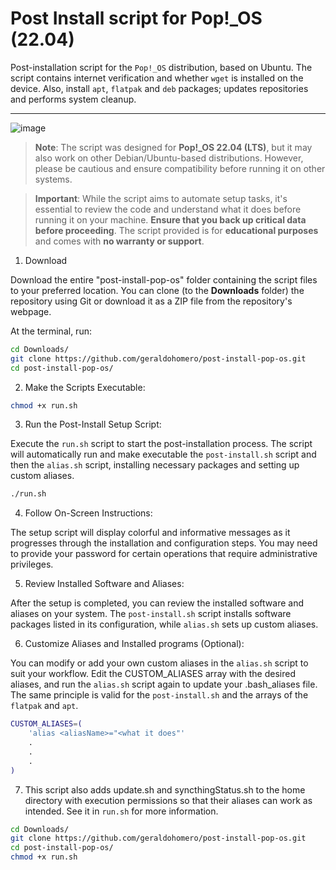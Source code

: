 # Post Install script for Pop!_OS (22.04)

Post-installation script for the `Pop!_OS` distribution, based on Ubuntu. The script contains internet verification and whether `wget` is installed on the device. Also, install `apt`, `flatpak` and `deb` packages; updates repositories and performs system cleanup.

***
![image](https://user-images.githubusercontent.com/70844369/195471666-c7a930d4-19ac-4605-80e3-4bd3120c39c3.png#vitrinedev)

>**Note**: The script was designed for **Pop!_OS 22.04 (LTS)**, but it may also work on other Debian/Ubuntu-based distributions. However, please be cautious and ensure compatibility before running it on other systems.

>**Important**: While the script aims to automate setup tasks, it's essential to review the code and understand what it does before running it on your machine. **Ensure that you back up critical data before proceeding**. The script provided is for **educational purposes** and comes with **no warranty or support**.

1. Download

Download the entire "post-install-pop-os" folder containing the script files to your preferred location. You can clone (to the **Downloads** folder) the repository using Git or download it as a ZIP file from the repository's webpage.

At the terminal, run:
```bash
cd Downloads/
git clone https://github.com/geraldohomero/post-install-pop-os.git
cd post-install-pop-os/
```

2. Make the Scripts Executable:

```bash
chmod +x run.sh
```

3. Run the Post-Install Setup Script:

Execute the `run.sh` script to start the post-installation process. The script will automatically run and make executable the `post-install.sh` script and then the `alias.sh` script, installing necessary packages and setting up custom aliases.

```bash
./run.sh
```

4. Follow On-Screen Instructions:

The setup script will display colorful and informative messages as it progresses through the installation and configuration steps. You may need to provide your password for certain operations that require administrative privileges.

5. Review Installed Software and Aliases:

After the setup is completed, you can review the installed software and aliases on your system. The `post-install.sh` script installs software packages listed in its configuration, while `alias.sh` sets up custom aliases.

6. Customize Aliases and Installed programs (Optional):

You can modify or add your own custom aliases in the `alias.sh` script to suit your workflow. Edit the CUSTOM_ALIASES array with the desired aliases, and run the `alias.sh` script again to update your .bash_aliases file. The same principle is valid for the `post-install.sh` and the arrays of the `flatpak` and `apt`. 

```bash
CUSTOM_ALIASES=(
    'alias <aliasName>="<what it does"'
    .
    .
    .
)
```
7. This script also adds update.sh and syncthingStatus.sh to the home directory with execution permissions so that their aliases can work as intended. See it in `run.sh` for more information.

```bash
cd Downloads/
git clone https://github.com/geraldohomero/post-install-pop-os.git
cd post-install-pop-os/
chmod +x run.sh
```
